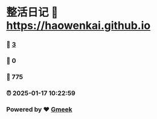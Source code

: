 # 整活日记 :link: https://haowenkai.github.io 
### :page_facing_up: [3](https://haowenkai.github.io/tag.html) 
### :speech_balloon: 0 
### :hibiscus: 775 
### :alarm_clock: 2025-01-17 10:22:59 
### Powered by :heart: [Gmeek](https://github.com/Meekdai/Gmeek)
